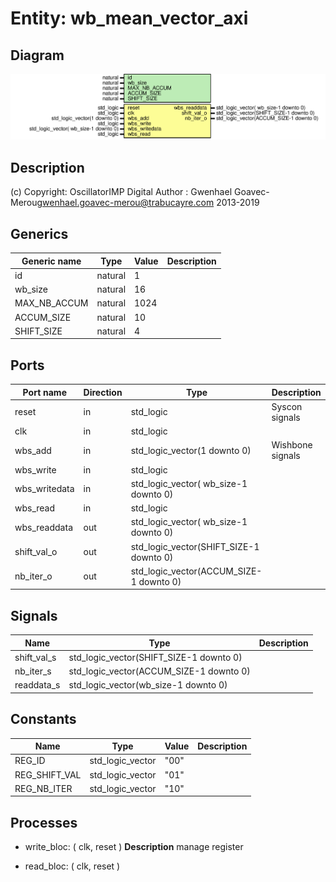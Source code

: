 # Entity: wb_mean_vector_axi

## Diagram

![Diagram](wb_mean_vector_axi.svg "Diagram")
## Description

(c) Copyright: OscillatorIMP Digital
Author : Gwenhael Goavec-Merou<gwenhael.goavec-merou@trabucayre.com>
2013-2019
## Generics

| Generic name | Type    | Value | Description |
| ------------ | ------- | ----- | ----------- |
| id           | natural | 1     |             |
| wb_size      | natural | 16    |             |
| MAX_NB_ACCUM | natural | 1024  |             |
| ACCUM_SIZE   | natural | 10    |             |
| SHIFT_SIZE   | natural | 4     |             |
## Ports

| Port name     | Direction | Type                                    | Description      |
| ------------- | --------- | --------------------------------------- | ---------------- |
| reset         | in        | std_logic                               | Syscon signals   |
| clk           | in        | std_logic                               |                  |
| wbs_add       | in        | std_logic_vector(1 downto 0)            | Wishbone signals |
| wbs_write     | in        | std_logic                               |                  |
| wbs_writedata | in        | std_logic_vector( wb_size-1 downto 0)   |                  |
| wbs_read      | in        | std_logic                               |                  |
| wbs_readdata  | out       | std_logic_vector( wb_size-1 downto 0)   |                  |
| shift_val_o   | out       | std_logic_vector(SHIFT_SIZE-1 downto 0) |                  |
| nb_iter_o     | out       | std_logic_vector(ACCUM_SIZE-1 downto 0) |                  |
## Signals

| Name        | Type                                    | Description |
| ----------- | --------------------------------------- | ----------- |
| shift_val_s | std_logic_vector(SHIFT_SIZE-1 downto 0) |             |
| nb_iter_s   | std_logic_vector(ACCUM_SIZE-1 downto 0) |             |
| readdata_s  | std_logic_vector(wb_size-1 downto 0)    |             |
## Constants

| Name          | Type             | Value | Description |
| ------------- | ---------------- | ----- | ----------- |
| REG_ID        | std_logic_vector |  "00" |             |
| REG_SHIFT_VAL | std_logic_vector | "01"  |             |
| REG_NB_ITER   | std_logic_vector | "10"  |             |
## Processes
- write_bloc: ( clk, reset )
**Description**
manage register

- read_bloc: ( clk, reset )

